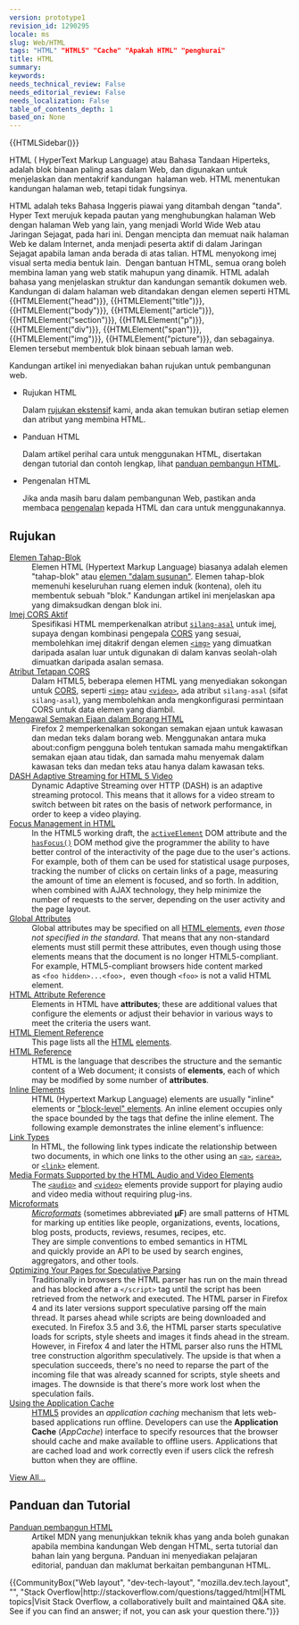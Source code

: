 ```yaml
---
version: prototype1
revision_id: 1290295
locale: ms
slug: Web/HTML
tags: "HTML" "HTML5" "Cache" "Apakah HTML" "penghurai"
title: HTML
summary: 
keywords: 
needs_technical_review: False
needs_editorial_review: False
needs_localization: False
table_of_contents_depth: 1
based_on: None
---
```

<div>{{HTMLSidebar()}}</div>

<p><span class="gt-text"><font><font>HTML ( HyperText Markup Language) atau Bahasa Tandaan Hiperteks, adalah blok binaan paling asas dalam Web, dan digunakan untuk menjelaskan dan mentakrif kandungan&nbsp; halaman web. HTML </font><font>menentukan kandungan halaman web, tetapi tidak fungsinya.</font></font></span></p>

<p>HTML adalah teks Bahasa Inggeris piawai yang ditambah dengan "tanda". Hyper Text merujuk kepada pautan yang menghubungkan halaman Web dengan halaman Web yang lain, yang menjadi World Wide Web atau Jaringan Sejagat, pada hari ini. Dengan mencipta dan memuat naik halaman Web ke dalam Internet, anda menjadi peserta aktif di dalam Jaringan Sejagat apabila laman anda berada di atas talian. HTML menyokong imej visual serta media bentuk lain.&nbsp; Dengan bantuan HTML, semua orang boleh membina laman yang web statik mahupun yang dinamik. HTML adalah bahasa yang menjelaskan struktur dan kandungan semantik dokumen web. Kandungan di dalam halaman web ditandakan dengan elemen seperti HTML {{HTMLElement("head")}}, {{HTMLElement("title")}}, {{HTMLElement("body")}}, {{HTMLElement("article")}}, {{HTMLElement("section")}}, {{HTMLElement("p")}}, {{HTMLElement("div")}}, {{HTMLElement("span")}}, {{HTMLElement("img")}}, {{HTMLElement("picture")}}, dan sebagainya. Elemen tersebut membentuk blok binaan sebuah laman web.</p>

<p>Kandungan artikel ini menyediakan bahan rujukan untuk pembangunan web.</p>

<section class="cleared" id="sect1">
<ul class="card-grid">
 <li><span>Rujukan HTML</span>

  <p>Dalam <a href="/en-US/docs/Web/HTML/Reference">rujukan ekstensif</a> kami, anda akan temukan butiran setiap elemen dan atribut yang membina HTML.</p>
 </li>
 <li><span>Panduan HTML</span>
  <p>Dalam artikel perihal cara untuk menggunakan HTML, disertakan dengan tutorial dan contoh lengkap, lihat <a href="/en-US/docs/Web/Guide/HTML">panduan pembangun HTML</a>.</p>
 </li>
 <li><span>Pengenalan HTML</span>
  <p>Jika anda masih baru dalam pembangunan Web, pastikan anda membaca <a href="https://developer.mozilla.org/en-US/docs/Web/Guide/HTML/Introduction">pengenalan</a> kepada HTML dan cara untuk menggunakannya.</p>
 </li>
</ul>

<div class="row topicpage-table">
<div class="section">
<h2 class="Documentation" id="References">Rujukan</h2>

<dl>
 <dt class="landingPageList"><a href="https://developer.mozilla.org/en-US/docs/Web/HTML/Block-level_elements">Elemen Tahap-Blok</a></dt>
 <dd class="landingPageList">Elemen HTML (Hypertext Markup Language) biasanya adalah elemen "tahap-blok" atau <a href="https://developer.mozilla.org/en-US/docs/HTML/Inline_elements" title="/en-US/docs/HTML/inline_elements">elemen "dalam susunan"</a>. Elemen tahap-blok memenuhi keseluruhan ruang elemen induk (kontena), oleh itu membentuk sebuah "blok." Kandungan artikel ini menjelaskan apa yang dimaksudkan dengan blok ini.</dd>
 <dt class="landingPageList"><a href="https://developer.mozilla.org/en-US/docs/Web/HTML/CORS_enabled_image">Imej CORS Aktif</a></dt>
 <dd class="landingPageList">Spesifikasi HTML memperkenalkan atribut <code><a href="https://developer.mozilla.org/en-US/docs/Web/HTML/Element/img#attr-crossorigin">silang-asal</a></code> untuk imej, supaya dengan kombinasi pengepala <a class="glossaryLink" href="https://developer.mozilla.org/en-US/docs/Glossary/CORS" title="CORS: It is insecure to allow a webpage to request any resources from any other domains without limitation. CORS (Cross-Origin Resource Sharing) is a system that determines whether to block or fulfill these requests.">CORS</a> yang sesuai, membolehkan imej ditakrif dengan elemen <a href="https://developer.mozilla.org/en-US/docs/Web/HTML/Element/img" title="The HTML Image Element (&lt;img&gt;) represents an image of the document."><code>&lt;img&gt;</code></a> yang dimuatkan daripada asalan luar untuk digunakan di dalam kanvas seolah-olah dimuatkan daripada asalan semasa.</dd>
 <dt class="landingPageList"><a href="https://developer.mozilla.org/en-US/docs/Web/HTML/CORS_settings_attributes">Atribut Tetapan CORS</a></dt>
 <dd class="landingPageList">Dalam HTML5, beberapa elemen HTML yang menyediakan sokongan untuk <a href="https://developer.mozilla.org/en-US/docs/HTTP/Access_control_CORS">CORS</a>, seperti <a href="https://developer.mozilla.org/en-US/docs/Web/HTML/Element/img" title="The HTML Image Element (&lt;img&gt;) represents an image of the document."><code>&lt;img&gt;</code></a> atau <a href="https://developer.mozilla.org/en-US/docs/Web/HTML/Element/video" title="The HTML &lt;video&gt; element is used to embed video content. It may contain several video sources, represented using the src attribute or the &lt;source&gt; element; the browser will choose the most suitable one."><code>&lt;video&gt;</code></a>, ada atribut <code>silang-asal</code> (sifat <code>silang-asal</code>), yang membolehkan anda mengkonfigurasi permintaan CORS untuk data elemen yang diambil.</dd>
 <dt class="landingPageList"><a href="https://developer.mozilla.org/en-US/docs/Web/HTML/Controlling_spell_checking_in_HTML_forms">Mengawal Semakan Ejaan dalam Borang HTML</a></dt>
 <dd class="landingPageList">Firefox 2 memperkenalkan sokongan semakan ejaan untuk kawasan dan medan teks dalam borang web. Menggunakan antara muka about:configm pengguna boleh tentukan samada mahu mengaktifkan semakan ejaan atau tidak, dan samada mahu menyemak dalam kawasan teks dan medan teks atau hanya dalam kawasan teks.</dd>
 <dt class="landingPageList"><a href="https://developer.mozilla.org/en-US/docs/Web/HTML/DASH_Adaptive_Streaming_for_HTML_5_Video">DASH Adaptive Streaming for HTML 5 Video</a></dt>
 <dd class="landingPageList">Dynamic Adaptive Streaming over HTTP (DASH) is an adaptive streaming protocol. This means that it allows for a video stream to switch between bit rates on the basis of network performance, in order to keep a video playing.</dd>
 <dt class="landingPageList"><a href="https://developer.mozilla.org/en-US/docs/Web/HTML/Focus_management_in_HTML">Focus Management in HTML</a></dt>
 <dd class="landingPageList">In the HTML5 working draft, the <code><a href="https://developer.mozilla.org/en/DOM/document.activeElement" title="en/DOM/document.activeElement">activeElement</a></code> DOM attribute and the <code><a href="https://developer.mozilla.org/en/DOM/document.hasFocus" title="en/DOM/document.hasFocus">hasFocus()</a></code> DOM method give the programmer the ability to have better control of the interactivity of the page due to the user's actions. For example, both of them can be used for statistical usage purposes, tracking the number of clicks on certain links of a page, measuring the amount of time an element is focused, and so forth. In addition, when combined with AJAX technology, they help minimize the number of requests to the server, depending on the user activity and the page layout.</dd>
 <dt class="landingPageList"><a href="https://developer.mozilla.org/en-US/docs/Web/HTML/Global_attributes">Global Attributes</a></dt>
 <dd class="landingPageList">Global attributes may be specified on all <a href="https://developer.mozilla.org/en-US/docs/Web/HTML/Element">HTML elements</a>, <em>even those not specified in the standard</em>. That means that any non-standard elements must still permit these attributes, even though using those elements means that the document is no longer HTML5-compliant. For example, HTML5-compliant browsers hide content marked as&nbsp;<code>&lt;foo hidden&gt;...&lt;foo&gt;</code><code>, </code>even though <code>&lt;foo&gt;</code> is not a valid HTML element.</dd>
 <dt class="landingPageList"><a href="https://developer.mozilla.org/en-US/docs/Web/HTML/Attributes">HTML Attribute Reference</a></dt>
 <dd class="landingPageList">Elements in HTML have <strong>attributes</strong>; these are additional values that configure the elements or adjust their behavior in various ways to meet the criteria the users want.</dd>
 <dt class="landingPageList"><a href="https://developer.mozilla.org/en-US/docs/Web/HTML/Element">HTML Element Reference</a></dt>
 <dd class="landingPageList">This page&nbsp;lists all the <a class="glossaryLink" href="https://developer.mozilla.org/en-US/docs/Glossary/HTML" title="HTML: HTML (HyperText Markup Language) is a descriptive language that specifies webpage structure.">HTML</a> <a class="glossaryLink" href="https://developer.mozilla.org/en-US/docs/Glossary/Element" title="elements: An element is a part of a webpage. In XML and HTML, an element may contain a data item or a chunk of text or an image, or perhaps nothing. A typical element includes an opening tag, attributes, content, and a closing tag:">elements</a>.</dd>
 <dt class="landingPageList"><a href="https://developer.mozilla.org/en-US/docs/Web/HTML/Reference">HTML Reference</a></dt>
 <dd class="landingPageList">HTML is the language that describes the structure and the semantic content of a Web document; it consists of <strong>elements</strong>, each of which may be modified by some number of <strong>attributes</strong>.</dd>
 <dt class="landingPageList"><a href="https://developer.mozilla.org/en-US/docs/Web/HTML/Inline_elements">Inline Elements</a></dt>
 <dd class="landingPageList">HTML (Hypertext Markup Language) elements are usually "inline" elements or <a href="https://developer.mozilla.org/en-US/docs/Web/HTML/Block-level_elements">"block-level" elements</a>. An inline element occupies only the space bounded by the tags that define the inline element. The following example demonstrates the inline element's influence:</dd>
 <dt class="landingPageList"><a href="https://developer.mozilla.org/en-US/docs/Web/HTML/Link_types">Link Types</a></dt>
 <dd class="landingPageList">In HTML, the following link types indicate the relationship between two documents, in which one links to the other using an <a href="https://developer.mozilla.org/en-US/docs/Web/HTML/Element/a" title="The HTML &lt;a&gt; Element (or the HTML Anchor Element) defines a hyperlink, the named target destination for a hyperlink, or both."><code>&lt;a&gt;</code></a>, <a href="https://developer.mozilla.org/en-US/docs/Web/HTML/Element/area" title="The HTML &lt;area&gt; element defines a hot-spot region on an image, and optionally associates it with a hypertext link. This element is used only within a &lt;map&gt; element."><code>&lt;area&gt;</code></a>, or <a href="https://developer.mozilla.org/en-US/docs/Web/HTML/Element/link" title="The HTML Link Element (&lt;link&gt;) specifies relationships between the current document and an external resource. Possible uses for this element include defining a relational framework for navigation. This Element is most used to link to style sheets."><code>&lt;link&gt;</code></a> element.</dd>
 <dt class="landingPageList"><a href="https://developer.mozilla.org/en-US/docs/Web/HTML/Supported_media_formats">Media Formats Supported by the HTML Audio and Video Elements</a></dt>
 <dd class="landingPageList">The <a href="https://developer.mozilla.org/en-US/docs/Web/HTML/Element/audio" title="The HTML &lt;audio&gt; element is used to embed sound content in documents. It may contain several audio sources, represented using the src attribute or the &lt;source&gt; element; the browser will choose the most suitable one."><code>&lt;audio&gt;</code></a> and <a href="https://developer.mozilla.org/en-US/docs/Web/HTML/Element/video" title="The HTML &lt;video&gt; element is used to embed video content. It may contain several video sources, represented using the src attribute or the &lt;source&gt; element; the browser will choose the most suitable one."><code>&lt;video&gt;</code></a> elements provide support for playing audio and video media without requiring plug-ins.</dd>
 <dt class="landingPageList"><a href="https://developer.mozilla.org/en-US/docs/Web/HTML/microformats">Microformats</a></dt>
 <dd class="landingPageList"><span class="p-summary"><a class="external external-icon" href="http://microformats.org"><dfn>Microformats</dfn></a> (sometimes abbreviated <strong>μF</strong>) are small patterns&nbsp;of HTML for marking up entities like people, organizations, events, locations, blog posts, products, reviews, resumes, recipes, etc.</span><br />
 They are simple conventions to embed semantics in HTML and&nbsp;quickly provide&nbsp;an API to be&nbsp;used by search engines, aggregators, and other tools.</dd>
 <dt class="landingPageList"><a href="https://developer.mozilla.org/en-US/docs/Web/HTML/Optimizing_your_pages_for_speculative_parsing">Optimizing Your Pages for Speculative Parsing</a></dt>
 <dd class="landingPageList">Traditionally in browsers the HTML&nbsp;parser has run on the main thread and has blocked after a <code>&lt;/script&gt;</code> tag until the script has been retrieved from the network and executed. The HTML parser in Firefox 4 and its later versions support speculative parsing off the main thread. It parses ahead while scripts are being downloaded and executed. In Firefox 3.5 and 3.6, the HTML parser starts speculative loads for scripts, style sheets and images it finds ahead in the stream. However, in Firefox 4 and later the HTML parser also runs the HTML tree construction algorithm speculatively. The upside is that when a speculation succeeds, there's no need to reparse the part of the incoming file that was already scanned for scripts, style sheets and images. The downside is that there's more work lost when the speculation fails.</dd>
 <dt class="landingPageList"><a href="https://developer.mozilla.org/en-US/docs/Web/HTML/Using_the_application_cache">Using the Application Cache</a></dt>
 <dd class="landingPageList"><a href="https://developer.mozilla.org/en-US/docs/HTML/HTML5" title="HTML/HTML5">HTML5</a> provides an <em>application caching</em> mechanism that lets web-based applications run offline. Developers can use the <strong>Application Cache</strong> (<em>AppCache</em>) interface to specify resources that the browser should cache and make available to offline users. Applications that are cached load and work correctly even if users click the refresh button when they are offline.</dd>
</dl>

<p><span class="alllinks"><a href="/en-US/docs/tag/HTML" title="Article tagged: HTML">View All...</a></span></p>
</div>

<div class="section">
<h2 class="Tools" id="Tools" name="Tools">Panduan dan Tutorial</h2>

<dl>
 <dt><a href="/en-US/docs/Web/Guide/HTML">Panduan pembangun HTML</a></dt>
 <dd>Artikel MDN yang menunjukkan teknik khas yang anda boleh gunakan apabila membina kandungan Web dengan HTML, serta tutorial dan bahan lain yang berguna. Panduan ini menyediakan pelajaran editorial, panduan dan maklumat berkaitan pembangunan HTML.</dd>
</dl>
</div>
</div>

<p>{{CommunityBox("Web layout", "dev-tech-layout", "mozilla.dev.tech.layout", "", "Stack Overflow|http://stackoverflow.com/questions/tagged/html|HTML topics|Visit Stack Overflow, a collaboratively built and maintained Q&amp;A site. See if you can find an answer; if not, you can ask your question there.")}}</p>
</section>


